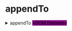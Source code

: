 # appendTo

<details>

<summary>appendTo <mark style="background-color:purple;">&#x3C;DOM Element></mark></summary>

<mark style="color:blue;">The container in the current document where the Dashboard will be appended to.</mark>

</details>

